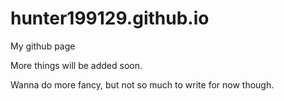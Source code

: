 # hunter199129.github.io

My github page

More things will be added soon.

Wanna do more fancy, but not so much to write for now though.
